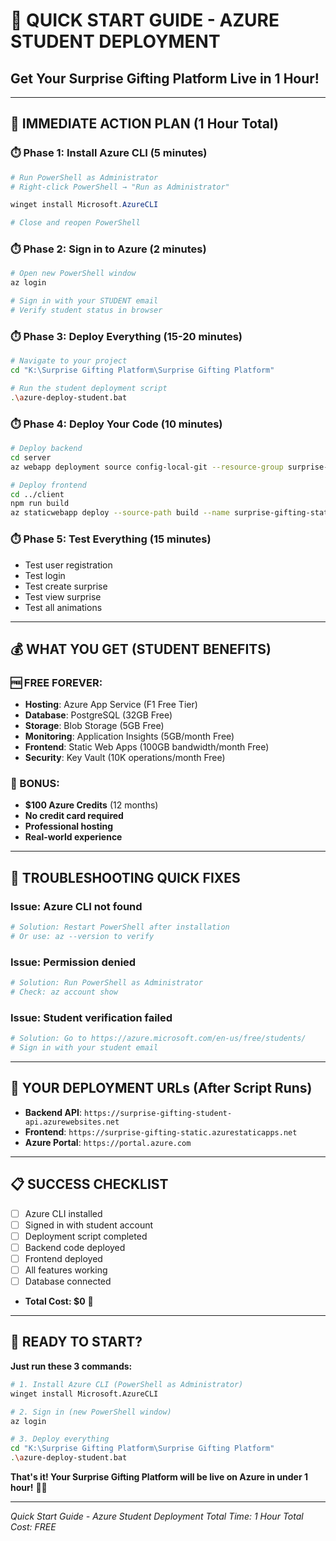 # 🚀 **QUICK START GUIDE - AZURE STUDENT DEPLOYMENT**
## **Get Your Surprise Gifting Platform Live in 1 Hour!**

---

## **🎯 IMMEDIATE ACTION PLAN (1 Hour Total)**

### **⏱️ Phase 1: Install Azure CLI (5 minutes)**
```powershell
# Run PowerShell as Administrator
# Right-click PowerShell → "Run as Administrator"

winget install Microsoft.AzureCLI

# Close and reopen PowerShell
```

### **⏱️ Phase 2: Sign in to Azure (2 minutes)**
```bash
# Open new PowerShell window
az login

# Sign in with your STUDENT email
# Verify student status in browser
```

### **⏱️ Phase 3: Deploy Everything (15-20 minutes)**
```bash
# Navigate to your project
cd "K:\Surprise Gifting Platform\Surprise Gifting Platform"

# Run the student deployment script
.\azure-deploy-student.bat
```

### **⏱️ Phase 4: Deploy Your Code (10 minutes)**
```bash
# Deploy backend
cd server
az webapp deployment source config-local-git --resource-group surprise-gifting-student-rg --name surprise-gifting-student-api

# Deploy frontend
cd ../client
npm run build
az staticwebapp deploy --source-path build --name surprise-gifting-static --resource-group surprise-gifting-student-rg
```

### **⏱️ Phase 5: Test Everything (15 minutes)**
- Test user registration
- Test login
- Test create surprise
- Test view surprise
- Test all animations

---

## **💰 WHAT YOU GET (STUDENT BENEFITS)**

### **🆓 FREE FOREVER:**
- **Hosting**: Azure App Service (F1 Free Tier)
- **Database**: PostgreSQL (32GB Free)
- **Storage**: Blob Storage (5GB Free)
- **Monitoring**: Application Insights (5GB/month Free)
- **Frontend**: Static Web Apps (100GB bandwidth/month Free)
- **Security**: Key Vault (10K operations/month Free)

### **🎁 BONUS:**
- **$100 Azure Credits** (12 months)
- **No credit card required**
- **Professional hosting**
- **Real-world experience**

---

## **🚨 TROUBLESHOOTING QUICK FIXES**

### **Issue: Azure CLI not found**
```bash
# Solution: Restart PowerShell after installation
# Or use: az --version to verify
```

### **Issue: Permission denied**
```bash
# Solution: Run PowerShell as Administrator
# Check: az account show
```

### **Issue: Student verification failed**
```bash
# Solution: Go to https://azure.microsoft.com/en-us/free/students/
# Sign in with your student email
```

---

## **🎯 YOUR DEPLOYMENT URLs (After Script Runs)**

- **Backend API**: `https://surprise-gifting-student-api.azurewebsites.net`
- **Frontend**: `https://surprise-gifting-static.azurestaticapps.net`
- **Azure Portal**: `https://portal.azure.com`

---

## **📋 SUCCESS CHECKLIST**

- [ ] Azure CLI installed
- [ ] Signed in with student account
- [ ] Deployment script completed
- [ ] Backend code deployed
- [ ] Frontend deployed
- [ ] All features working
- [ ] Database connected
- **Total Cost: $0** 🎉

---

## **🚀 READY TO START?**

**Just run these 3 commands:**

```bash
# 1. Install Azure CLI (PowerShell as Administrator)
winget install Microsoft.AzureCLI

# 2. Sign in (new PowerShell window)
az login

# 3. Deploy everything
cd "K:\Surprise Gifting Platform\Surprise Gifting Platform"
.\azure-deploy-student.bat
```

**That's it! Your Surprise Gifting Platform will be live on Azure in under 1 hour!** 🎁✨

---

*Quick Start Guide - Azure Student Deployment*
*Total Time: 1 Hour*
*Total Cost: FREE*
